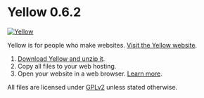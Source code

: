 Yellow 0.6.2
============
[![Yellow](https://raw.githubusercontent.com/wiki/datenstrom/yellow/images/yellow.jpg)](http://datenstrom.se/yellow)

Yellow is for people who make websites. [Visit the Yellow website](http://datenstrom.se/yellow).

1. [Download Yellow and unzip it](https://github.com/datenstrom/yellow/archive/master.zip).  
2. Copy all files to your web hosting.  
3. Open your website in a web browser. [Learn more](https://github.com/datenstrom/yellow/wiki).

All files are licensed under [GPLv2](http://opensource.org/licenses/GPL-2.0) unless stated otherwise.

